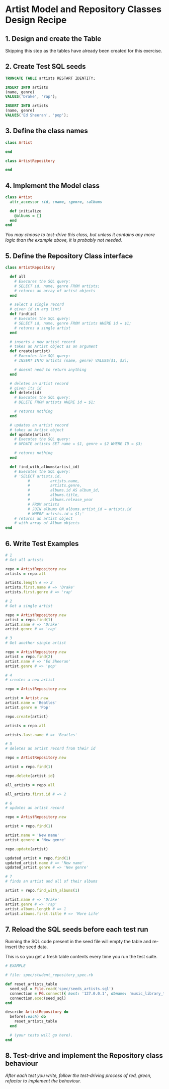 # Artist Model and Repository Classes Design Recipe

## 1. Design and create the Table

Skipping this step as the tables have already been created for this exercise.

## 2. Create Test SQL seeds

```sql
TRUNCATE TABLE artists RESTART IDENTITY;

INSERT INTO artists
(name, genre)
VALUES('Drake', 'rap');

INSERT INTO artists
(name, genre)
VALUES('Ed Sheeran', 'pop');
```

## 3. Define the class names

```ruby
class Artist

end 

class ArtistRepository

end
```

## 4. Implement the Model class

```ruby
class Artist
  attr_accessor :id, :name, :genre, :albums

  def initialize
    @albums = []
  end
end
```

*You may choose to test-drive this class, but unless it contains any more logic than the example above, it is probably not needed.*

## 5. Define the Repository Class interface

```ruby
class ArtistRepository

  def all 
    # Execures the SQL query:
    # SELECT id, name, genre FROM artists;
    # returns an array of artist objects
  end

  # select a single record
  # given id in arg (int)
  def find(id)
    # Executes the SQL query:
    # SELECT id, name, genre FROM artists WHERE id = $1;
    # returns a single artist
  end

  # inserts a new artist record
  # takes an Artist object as an argument
  def create(artist)
    # Executes the SQL query:
    # INSERT INTO artists (name, genre) VALUES($1, $2);

    # doesnt need to return anything
  end

  # deletes an artist record
  # given its id
  def delete(id)
    # Executes the SQL query:
    # DELETE FROM artists WHERE id = $1;

    # returns nothing
  end

  # updates an artist record
  # takes an Artist object
  def update(artist)
    # Executes the SQL query:
    # UPDATE artists SET name = $1, genre = $2 WHERE ID = $3;

    # returns nothing
  end

  def find_with_albums(artist_id)
    # Executes the SQL query:
    # 'SELECT artists.id,
          #         artists.name,
          #         artists.genre,
          #         albums.id AS album_id,
          #         albums.title,
          #         albums.release_year
          # FROM artists
          # JOIN albums ON albums.artist_id = artists.id
          # WHERE artists.id = $1;'
    # returns an artist object
    # with array of Album objects
end
```

## 6. Write Test Examples

```ruby
# 1
# Get all artists

repo = ArtistRepository.new 
artists = repo.all

artists.length # => 2
artists.first.name # => 'Drake'
artists.first.genre # => 'rap'

# 2
# Get a single artist

repo = ArtistRepository.new
artist = repo.find(1)
artist.name # => 'Drake'
artist.genre # => 'rap'

# 3
# Get another single artist

repo = ArtistRepository.new
artist = repo.find(2)
artist.name # => 'Ed Sheeran'
artist.genre # => 'pop'

# 4
# creates a new artist

repo = ArtistRepository.new 

artist = Artist.new
artist.name = 'Beatles'
artist.genre = 'Pop'

repo.create(artist)

artists = repo.all

artists.last.name # => 'Beatles'

# 5
# deletes an artist record from their id

repo = ArtistRepository.new

artist = repo.find(1)

repo.delete(artist.id)

all_artists = repo.all

all_artists.first.id # => 2

# 6
# updates an artist record

repo = ArtistRepository.new 

artist = repo.find(1)

artist.name = 'New name'
artist.genere = 'New genre'

repo.update(artist)

updated_artist = repo.find(1)
updated_artist.name # => 'New name'
updated_artist.genre # => 'New genre'

# 7
# finds an artist and all of their albums

artist = repo.find_with_albums(1)

artist.name # => 'Drake'
artist.genre # => 'rap'
artist.albums.length # => 1
artist.albums.first.title # => 'More Life'


```

## 7. Reload the SQL seeds before each test run

Running the SQL code present in the seed file will empty the table and re-insert the seed data.

This is so you get a fresh table contents every time you run the test suite.

```ruby
# EXAMPLE

# file: spec/student_repository_spec.rb

def reset_artists_table
  seed_sql = File.read('spec/seeds_artists.sql')
  connection = PG.connect({ host: '127.0.0.1', dbname: 'music_library_test' })
  connection.exec(seed_sql)
end

describe ArtistRepository do
  before(:each) do 
    reset_artists_table
  end

  # (your tests will go here).
end
```

## 8. Test-drive and implement the Repository class behaviour

_After each test you write, follow the test-driving process of red, green, refactor to implement the behaviour._
